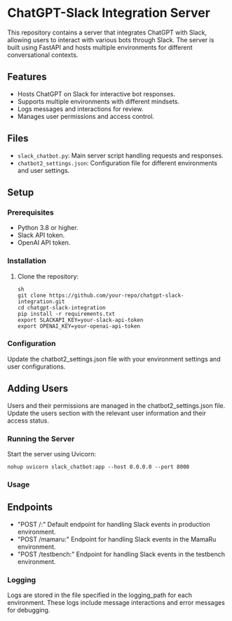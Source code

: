 # ChatGPT-Slack Integration Server

This repository contains a server that integrates ChatGPT with Slack, allowing users to interact with various bots through Slack. The server is built using FastAPI and hosts multiple environments for different conversational contexts.

## Features

- Hosts ChatGPT on Slack for interactive bot responses.
- Supports multiple environments with different mindsets.
- Logs messages and interactions for review.
- Manages user permissions and access control.

## Files

- `slack_chatbot.py`: Main server script handling requests and responses.
- `chatbot2_settings.json`: Configuration file for different environments and user settings.

## Setup

### Prerequisites

- Python 3.8 or higher.
- Slack API token.
- OpenAI API token.

### Installation

1. Clone the repository:
   ```
   sh
   git clone https://github.com/your-repo/chatgpt-slack-integration.git
   cd chatgpt-slack-integration
   pip install -r requirements.txt
   export SLACKAPI_KEY=your-slack-api-token
   export OPENAI_KEY=your-openai-api-token
   ```

### Configuration
Update the chatbot2_settings.json file with your environment settings and user configurations.

## Adding Users
Users and their permissions are managed in the chatbot2_settings.json file. Update the users section with the relevant user information and their access status.


### Running the Server
Start the server using Uvicorn:

```
nohup uvicorn slack_chatbot:app --host 0.0.0.0 --port 8000
```


### Usage
## Endpoints
- "POST /:" Default endpoint for handling Slack events in production environment.
- "POST /mamaru:" Endpoint for handling Slack events in the MamaRu environment.
- "POST /testbench:" Endpoint for handling Slack events in the testbench environment.


### Logging
Logs are stored in the file specified in the logging_path for each environment. These logs include message interactions and error messages for debugging.



